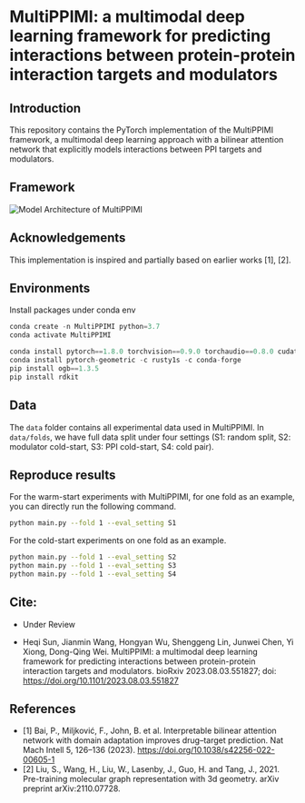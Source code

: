 # MultiPPIMI: a multimodal deep learning framework for predicting interactions between protein-protein interaction targets and modulators


## Introduction
This repository contains the PyTorch implementation of the MultiPPIMI framework, a multimodal deep learning approach with a bilinear attention network that explicitly models interactions between PPI targets and modulators. 

## Framework
![Model Architecture of MultiPPIMI](https://github.com/sun-heqi/MultiPPIMI/blob/main/figure/framework_figure.png)



## Acknowledgements
This implementation is inspired and partially based on earlier works [1], [2].




## Environments
Install packages under conda env
```python
conda create -n MultiPPIMI python=3.7
conda activate MultiPPIMI

conda install pytorch==1.8.0 torchvision==0.9.0 torchaudio==0.8.0 cudatoolkit=11.1 -c pytorch -c conda-forge
conda install pytorch-geometric -c rusty1s -c conda-forge
pip install ogb==1.3.5
pip install rdkit
```


## Data
The `data` folder contains all experimental data used in MultiPPIMI. In `data/folds`, we have full data split under four settings (S1: random split, S2: modulator cold-start, S3: PPI cold-start, S4: cold pair). 


## Reproduce results
For the warm-start experiments with MultiPPIMI, for one fold as an example, you can directly run the following command. 
```bash
python main.py --fold 1 --eval_setting S1
```

For the cold-start experiments on one fold as an example.
```bash
python main.py --fold 1 --eval_setting S2
python main.py --fold 1 --eval_setting S3
python main.py --fold 1 --eval_setting S4
```

## Cite:

* Under Review  

* Heqi Sun, Jianmin Wang, Hongyan Wu, Shenggeng Lin, Junwei Chen, Yi Xiong, Dong-Qing Wei. MultiPPIMI: a multimodal deep learning framework for predicting interactions between protein-protein interaction targets and modulators. bioRxiv 2023.08.03.551827; doi: https://doi.org/10.1101/2023.08.03.551827  


## References

* [1] Bai, P., Miljković, F., John, B. et al. Interpretable bilinear attention network with domain adaptation improves drug–target prediction. Nat Mach Intell 5, 126–136 (2023). https://doi.org/10.1038/s42256-022-00605-1  
* [2] Liu, S., Wang, H., Liu, W., Lasenby, J., Guo, H. and Tang, J., 2021. Pre-training molecular graph representation with 3d geometry. arXiv preprint arXiv:2110.07728.   

